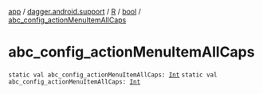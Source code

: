 [app](../../../index.md) / [dagger.android.support](../../index.md) / [R](../index.md) / [bool](index.md) / [abc_config_actionMenuItemAllCaps](./abc_config_action-menu-item-all-caps.md)

# abc_config_actionMenuItemAllCaps

`static val abc_config_actionMenuItemAllCaps: `[`Int`](https://kotlinlang.org/api/latest/jvm/stdlib/kotlin/-int/index.html)
`static val abc_config_actionMenuItemAllCaps: `[`Int`](https://kotlinlang.org/api/latest/jvm/stdlib/kotlin/-int/index.html)
